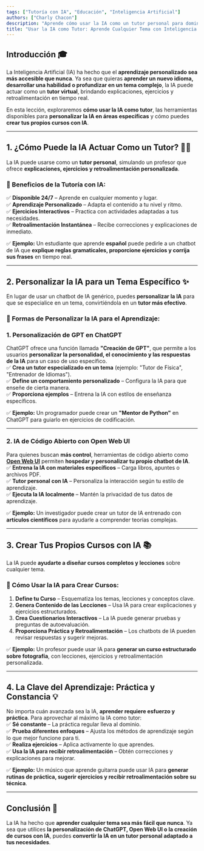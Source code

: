 ```yaml
---
tags: ["Tutoría con IA", "Educación", "Inteligencia Artificial"]  
authors: ["Charly Chacon"]  
description: "Aprende cómo usar la IA como un tutor personal para dominar cualquier tema, personalizar modelos de IA como profesores especializados y crear tus propios cursos con herramientas impulsadas por inteligencia artificial."  
title: "Usar la IA como Tutor: Aprende Cualquier Tema con Inteligencia Artificial"  
---
```


## Introducción 🎓  
La Inteligencia Artificial (IA) ha hecho que el **aprendizaje personalizado sea más accesible que nunca**. Ya sea que quieras **aprender un nuevo idioma, desarrollar una habilidad o profundizar en un tema complejo**, la IA puede actuar como un **tutor virtual**, brindando explicaciones, ejercicios y retroalimentación en tiempo real.

En esta lección, exploraremos **cómo usar la IA como tutor**, las herramientas disponibles para **personalizar la IA en áreas específicas** y cómo puedes **crear tus propios cursos con IA**.

---

## 1. ¿Cómo Puede la IA Actuar Como un Tutor? 🧑‍🏫  
La IA puede usarse como un **tutor personal**, simulando un profesor que ofrece **explicaciones, ejercicios y retroalimentación personalizada**.  

### 🔹 Beneficios de la Tutoría con IA:  
✅ **Disponible 24/7** – Aprende en cualquier momento y lugar.  
✅ **Aprendizaje Personalizado** – Adapta el contenido a tu nivel y ritmo.  
✅ **Ejercicios Interactivos** – Practica con actividades adaptadas a tus necesidades.  
✅ **Retroalimentación Instantánea** – Recibe correcciones y explicaciones de inmediato.  

✅ **Ejemplo:** Un estudiante que aprende **español** puede pedirle a un chatbot de IA que **explique reglas gramaticales, proporcione ejercicios y corrija sus frases** en tiempo real.

---

## 2. Personalizar la IA para un Tema Específico ✨  
En lugar de usar un chatbot de IA genérico, puedes **personalizar la IA** para que se especialice en un tema, convirtiéndola en un **tutor más efectivo**.

### 🔹 Formas de Personalizar la IA para el Aprendizaje:  

### **1. Personalización de GPT en ChatGPT**  
ChatGPT ofrece una función llamada **"Creación de GPT"**, que permite a los usuarios **personalizar la personalidad, el conocimiento y las respuestas de la IA** para un caso de uso específico.  
✅ **Crea un tutor especializado en un tema** (ejemplo: "Tutor de Física", "Entrenador de Idiomas").  
✅ **Define un comportamiento personalizado** – Configura la IA para que enseñe de cierta manera.  
✅ **Proporciona ejemplos** – Entrena la IA con estilos de enseñanza específicos.  

✅ **Ejemplo:** Un programador puede crear un **"Mentor de Python"** en ChatGPT para guiarlo en ejercicios de codificación.

---

### **2. IA de Código Abierto con Open Web UI**  
Para quienes buscan **más control**, herramientas de código abierto como **[Open Web UI](https://github.com/open-webui/open-webui)** permiten **hospedar y personalizar tu propio chatbot de IA**.  
✅ **Entrena la IA con materiales específicos** – Carga libros, apuntes o archivos PDF.  
✅ **Tutor personal con IA** – Personaliza la interacción según tu estilo de aprendizaje.  
✅ **Ejecuta la IA localmente** – Mantén la privacidad de tus datos de aprendizaje.  

✅ **Ejemplo:** Un investigador puede crear un tutor de IA entrenado con **artículos científicos** para ayudarle a comprender teorías complejas.

---

## 3. Crear Tus Propios Cursos con IA 📚  
La IA puede **ayudarte a diseñar cursos completos y lecciones** sobre cualquier tema.  

### 🔹 Cómo Usar la IA para Crear Cursos:  
1. **Define tu Curso** – Esquematiza los temas, lecciones y conceptos clave.  
2. **Genera Contenido de las Lecciones** – Usa IA para crear explicaciones y ejercicios estructurados.  
3. **Crea Cuestionarios Interactivos** – La IA puede generar pruebas y preguntas de autoevaluación.  
4. **Proporciona Práctica y Retroalimentación** – Los chatbots de IA pueden revisar respuestas y sugerir mejoras.  

✅ **Ejemplo:** Un profesor puede usar IA para **generar un curso estructurado sobre fotografía**, con lecciones, ejercicios y retroalimentación personalizada.

---

## 4. La Clave del Aprendizaje: Práctica y Constancia 💡  
No importa cuán avanzada sea la IA, **aprender requiere esfuerzo y práctica**. Para aprovechar al máximo la IA como tutor:  
✅ **Sé constante** – La práctica regular lleva al dominio.  
✅ **Prueba diferentes enfoques** – Ajusta los métodos de aprendizaje según lo que mejor funcione para ti.  
✅ **Realiza ejercicios** – Aplica activamente lo que aprendes.  
✅ **Usa la IA para recibir retroalimentación** – Obtén correcciones y explicaciones para mejorar.  

✅ **Ejemplo:** Un músico que aprende guitarra puede usar IA para **generar rutinas de práctica, sugerir ejercicios y recibir retroalimentación sobre su técnica**.

---

## Conclusión 🚀  
La IA ha hecho que **aprender cualquier tema sea más fácil que nunca**. Ya sea que utilices **la personalización de ChatGPT, Open Web UI o la creación de cursos con IA**, puedes **convertir la IA en un tutor personal adaptado a tus necesidades**.  
